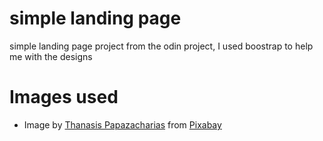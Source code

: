 # simple landing page
 simple landing page project from the odin project, I used boostrap to help me with the designs

# Images used
* Image by <a href="https://pixabay.com/users/papazachariasa-12696704/?utm_source=link-attribution&utm_medium=referral&utm_campaign=image&utm_content=4881132">Thanasis Papazacharias</a> from <a href="https://pixabay.com//?utm_source=link-attribution&utm_medium=referral&utm_campaign=image&utm_content=4881132">Pixabay</a>